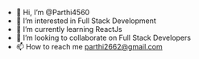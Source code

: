 - 👋 Hi, I’m @Parthi4560
- 👀 I’m interested in Full Stack Development
- 🌱 I’m currently learning ReactJs
- 💞️ I’m looking to collaborate on Full Stack Developers
- 📫 How to reach me parthi2662@gmail.com

<!---
Parthi4560/Parthi4560 is a ✨ special ✨ repository because its `README.md` (this file) appears on your GitHub profile.
You can click the Preview link to take a look at your changes.
--->
